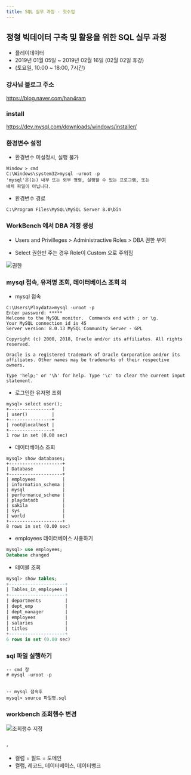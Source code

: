 ```yaml
---
title: SQL 실무 과정 - 첫수업
---
```


## 정형 빅데이터 구축 및 활용을 위한 SQL 실무 과정

- 플레이데이터
- 2019년 01월 05일 ~ 2019년 02월 16일 (02월 02일 휴강)
- (토요일, 10:00 ~ 18:00, 7시간)


### 강사님 블로그 주소
https://blog.naver.com/han4ram


### install
https://dev.mysql.com/downloads/windows/installer/


### 환경변수 설정
- 환경변수 미설정시, 실행 불가
```
Window > cmd
C:\Windows\system32>mysql -uroot -p
'mysql'은(는) 내부 또는 외부 명령, 실행할 수 있는 프로그램, 또는
배치 파일이 아닙니다.
```

- 환경변수 경로
```
C:\Program Files\MySQL\MySQL Server 8.0\bin
```


### WorkBench 에서 DBA 계정 생성
- Users and Privilleges > Administractive Roles > DBA 권한 부여

- Select 권한만 주는 경우
  Role이 Custom 으로 주워짐

![권한](/img/2019-01-05-workbench-user-and-privileges.PNG)



### mysql 접속, 유저명 조회, 데이터베이스 조회 외

* mysql 접속
```
C:\Users\Playdata>mysql -uroot -p
Enter password: *****
Welcome to the MySQL monitor.  Commands end with ; or \g.
Your MySQL connection id is 45
Server version: 8.0.13 MySQL Community Server - GPL

Copyright (c) 2000, 2018, Oracle and/or its affiliates. All rights reserved.

Oracle is a registered trademark of Oracle Corporation and/or its
affiliates. Other names may be trademarks of their respective
owners.

Type 'help;' or '\h' for help. Type '\c' to clear the current input statement.
```


* 로그인한 유저명 조회
```
mysql> select user();
+----------------+
| user()         |
+----------------+
| root@localhost |
+----------------+
1 row in set (0.00 sec)
```


* 데이터베이스 조회
```
mysql> show databases;
+--------------------+
| Database           |
+--------------------+
| employees          |
| information_schema |
| mysql              |
| performance_schema |
| playdatadb         |
| sakila             |
| sys                |
| world              |
+--------------------+
8 rows in set (0.00 sec)

```


* employees 데이터베이스 사용하기
```sql
mysql> use employees;
Database changed
```


* 테이블 조회
```sql
mysql> show tables;
+---------------------+
| Tables_in_employees |
+---------------------+
| departments         |
| dept_emp            |
| dept_manager        |
| employees           |
| salaries            |
| titles              |
+---------------------+
6 rows in set (0.00 sec)
```


### sql 파일 실행하기
```
-- cmd 창
# mysql -uroot -p


-- mysql 접속후
mysql> source 파일명.sql
```


### workbench 조회행수 변경
![조회행수 지정](/2019-01-05-workbench-limit-row.png)



### .
* 컬럼 = 필드 = 도메인
* 컬럼, 레코드, 데이터베이스, 데이터뱅크